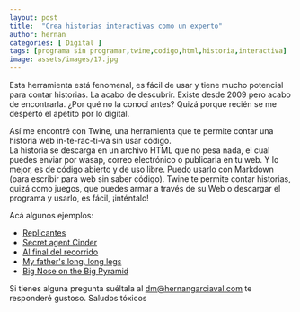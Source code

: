 ```yaml
---
layout: post
title:  "Crea historias interactivas como un experto"
author: hernan
categories: [ Digital ]
tags: [programa sin programar,twine,codigo,html,historia,interactiva]
image: assets/images/17.jpg
---
```

Esta herramienta está fenomenal, es fácil de usar y tiene mucho potencial para contar historias. 
La acabo de descubrir. Existe desde 2009 pero acabo de encontrarla. ¿Por qué no la conocí antes? 
Quizá porque recién se me despertó el apetito por lo digital.

Así me encontré con Twine, una herramienta que te permite contar una historia web in-te-rac-ti-va sin usar código.  
La historia se descarga en un archivo HTML que no pesa nada, el cual puedes enviar por wasap, correo electrónico o publicarla en tu web. 
Y lo mejor, es de código abierto y de uso libre. Puedo usarlo con Markdown (para escribir para web sin saber código). 
Twine te permite contar historias, quizá como juegos, que puedes armar a través de su Web o descargar el programa y usarlo, es fácil, ¡inténtalo!

Acá algunos ejemplos:

- [Replicantes](https://librojuegos.org/wp-content/uploads/2016/02/replicantes.html)
- [Secret agent Cinder](http://emilyryan.se/cinder.htm)
- [Al final del recorrido](http://guillermocrespi.com/recorrido.html)
- [My father's long, long legs](https://ztul.itch.io/mflll)
- [Big Nose on the Big Pyramid](https://andrewschultz.itch.io/big-nose-on-the-big-pyramid)

Si tienes alguna pregunta suéltala al [dm@hernangarciaval.com](mailto:dm@hernangarciaval.com) te responderé gustoso. 
Saludos tóxicos
